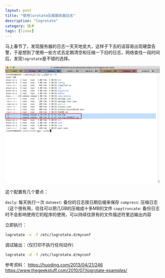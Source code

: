 ```yaml
---
layout: post
title: "使用lorotate压缩服务器日志"
description: "logrotate"
category: 技术
tags: [linux]
---
```


马上春节了，发现服务器的日志一天天地变大，这样子下去的话容易出现硬盘告警，于是想到了使用一些方式去定期清空和压缩一下旧的日志，网络查找一段时间后，发现`logrotate`是不错的选择。

![](/assets/images/15183212133190.jpg)

这个配置有几个要点：

`daily`: 每天执行一次
`dateext`: 备份的日志按日期后缀来保存
`compress`: 压缩日志（这个很有用，往往可以把几GB的压缩成十多MB的文件
`copytruncate`: 备份日志时不会影响使用它的程序的使用，可以持续往原有的文件描述符里边输出内容

立即执行：

```sh
logrotate -v -f /etc/logrotate.d/myconf
```

调试输出：（仅打印不执行任何动作）

```sh
logrotate -d -f /etc/logrotate.d/myconf
```




参考资料：
https://huoding.com/2013/04/21/246
https://www.thegeekstuff.com/2010/07/logrotate-examples/



